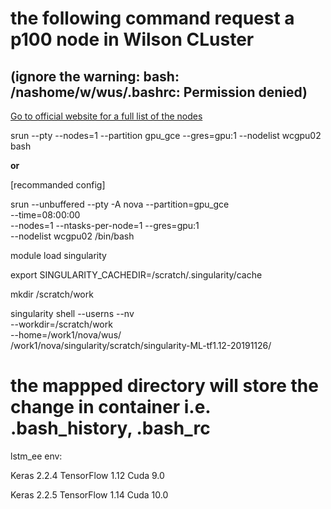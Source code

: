# the following command request a p100 node in Wilson CLuster 
## (ignore the warning: bash: /nashome/w/wus/.bashrc: Permission denied)

[Go to official website for a full list of the nodes](https://computing.fnal.gov/wilsoncluster/hardware/)

srun --pty --nodes=1 --partition gpu_gce --gres=gpu:1 --nodelist wcgpu02 bash

**or**

[recommanded config]

srun --unbuffered --pty -A nova --partition=gpu_gce \
     --time=08:00:00 \
     --nodes=1 --ntasks-per-node=1 --gres=gpu:1 \
     --nodelist wcgpu02 /bin/bash

module load singularity

export SINGULARITY_CACHEDIR=/scratch/.singularity/cache


mkdir /scratch/work

singularity shell --userns --nv \
    --workdir=/scratch/work \
    --home=/work1/nova/wus/ \
    /work1/nova/singularity/scratch/singularity-ML-tf1.12-20191126/

# the mappped directory will store the change in container i.e. .bash_history, .bash_rc 

lstm_ee env:

Keras 2.2.4
TensorFlow 1.12
Cuda 9.0

Keras 2.2.5
TensorFlow 1.14
Cuda 10.0


